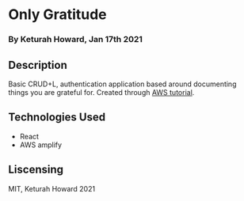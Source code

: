 # Only Gratitude

### By Keturah Howard, Jan 17th 2021

## Description

Basic CRUD+L, authentication application based around documenting things you are grateful for. Created through [AWS tutorial](https://aws.amazon.com/getting-started/hands-on/build-react-app-amplify-graphql/).

## Technologies Used

- React
- AWS amplify

## Liscensing

MIT, Keturah Howard 2021
